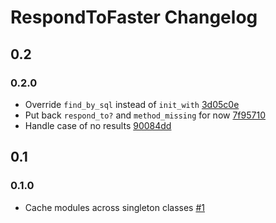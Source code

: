 # RespondToFaster Changelog

## 0.2

### 0.2.0
* Override `find_by_sql` instead of `init_with` [3d05c0e](https://github.com/shioyama/respond_to_faster/commit/3d05c0e9b50a07612ec1edf83fae7f0bcea724db)
* Put back `respond_to?` and `method_missing` for now [7f95710](https://github.com/shioyama/respond_to_faster/commit/7f95710e34f7068ac21fb55202dda0c69cbfcbfa)
* Handle case of no results [90084dd](https://github.com/shioyama/respond_to_faster/commit/90084ddee0ec25e8052628b563f1c352b742b883)

## 0.1

### 0.1.0
* Cache modules across singleton classes [#1](https://github.com/shioyama/respond_to_faster/pull/1)

